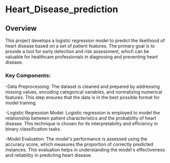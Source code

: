 # Heart_Disease_prediction
## Overview
This project develops a logistic regression model to predict the likelihood of heart disease based on a set of patient features. The primary goal is to provide a tool for early detection and risk assessment, which can be valuable for healthcare professionals in diagnosing and preventing heart disease.
### Key Components:
-Data Preprocessing: The dataset is cleaned and prepared by addressing missing values, encoding categorical variables, and normalizing numerical features. This step ensures that the data is in the best possible format for model training.

-Logistic Regression Model: Logistic regression is employed to model the relationship between patient characteristics and the probability of heart disease. This technique is chosen for its interpretability and efficiency in binary classification tasks.

-Model Evaluation: The model's performance is assessed using the accuracy score, which measures the proportion of correctly predicted instances. This evaluation helps in understanding the model's effectiveness and reliability in predicting heart disease.

